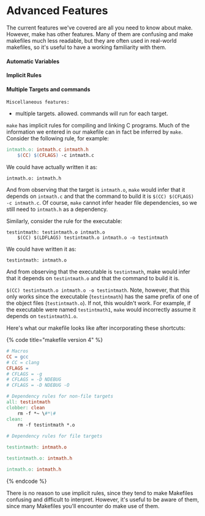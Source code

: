 # Advanced Features

The current features we've covered are all you need to know about make. However, make has other features. Many of them are confusing and make makefiles much less readable, but they are often used in real-world makefiles, so it's useful to have a working familiarity with them.&#x20;

#### Automatic Variables

















#### Implicit Rules















#### Multiple Targets and commands



`Miscellaneous features:`

* multiple targets. allowed. commands will run for each target.

`make` has implicit rules for compiling and linking C programs. Much of the information we entered in our makefile can in fact be inferred by `make`. Consider the following rule, for example:

```makefile
intmath.o: intmath.c intmath.h
    $(CC) $(CFLAGS) -c intmath.c
```

We could have actually written it as:

```
intmath.o: intmath.h
```

And from observing that the target is `intmath.o`, `make` would infer that it depends on `intmath.c` and that the command to build it is `$(CC) $(CFLAGS) -c intmath.c`. Of course, `make` cannot infer header file dependencies, so we still need to `intmath.h` as a dependency.&#x20;

Similarly, consider the rule for the executable:

```
testintmath: testintmath.o intmath.o
    $(CC) $(LDFLAGS) testintmath.o intmath.o -o testintmath
```

We could have written it as:

```
testintmath: intmath.o
```

And from observing that the executable is `testintmath`, make would infer that it depends on `testintmath.o` and that the command to build it is.



&#x20;`$(CC) testintmath.o intmath.o -o testintmath`. Note, however, that this only works since the executable (`testintmath`)  has the same prefix of one of the object files (`testintmath.o`). If not, this wouldn't work. For example, if the executable were named `testintmath1`, `make` would incorrectly assume it depends on `testintmath1.o`.

Here's what our makefile looks like after incorporating these shortcuts:

{% code title="makefile version 4" %}
```makefile
# Macros
CC = gcc
# CC = clang
CFLAGS =
# CFLAGS = -g
# CFLAGS = -D NDEBUG
# CFLAGS = -D NDEBUG -O

# Dependency rules for non-file targets
all: testintmath
clobber: clean
    rm -f *~ \#*\#
clean:
    rm -f testintmath *.o
    
# Dependency rules for file targets

testintmath: intmath.o

testintmath.o: intmath.h

intmath.o: intmath.h
```
{% endcode %}

There is no reason to use implicit rules, since they tend to make Makefiles confusing and difficult to interpret. However, it's useful to be aware of them, since many Makefiles you'll encounter do make use of them.&#x20;
